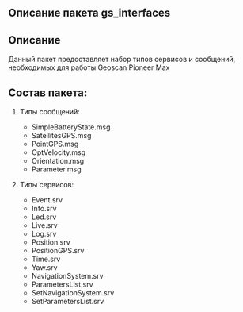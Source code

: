 ## Описание пакета gs_interfaces

## Описание
Данный пакет предоставляет набор типов сервисов и сообщений, необходимых для работы Geoscan Pioneer Max

## Состав пакета:
1. Типы сообщений:
    * SimpleBatteryState.msg
    * SatellitesGPS.msg
    * PointGPS.msg
    * OptVelocity.msg
    * Orientation.msg
    * Parameter.msg

1. Типы сервисов:
    * Event.srv
    * Info.srv
    * Led.srv
    * Live.srv
    * Log.srv
    * Position.srv
    * PositionGPS.srv
    * Time.srv
    * Yaw.srv
    * NavigationSystem.srv
    * ParametersList.srv
    * SetNavigationSystem.srv
    * SetParametersList.srv
